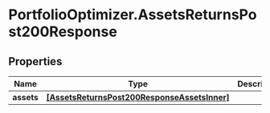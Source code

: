 # PortfolioOptimizer.AssetsReturnsPost200Response

## Properties

Name | Type | Description | Notes
------------ | ------------- | ------------- | -------------
**assets** | [**[AssetsReturnsPost200ResponseAssetsInner]**](AssetsReturnsPost200ResponseAssetsInner.md) |  | 



